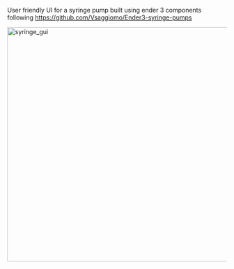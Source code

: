 User friendly UI for a syringe pump built using ender 3 components following https://github.com/Vsaggiomo/Ender3-syringe-pumps


<img width="585" height="538" alt="syringe_gui" src="https://github.com/user-attachments/assets/610e0c82-9ae6-4eb4-a827-953bb42d980a" />
